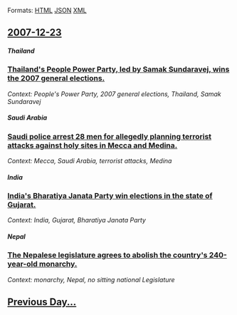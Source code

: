 
Formats: [HTML](2007/12/23/index.html)  [JSON](2007/12/23/index.json)  [XML](2007/12/23/index.xml)  

## [2007-12-23](/news/2007/12/23/index.md)

##### Thailand
### [ Thailand's People Power Party, led by Samak Sundaravej, wins the 2007 general elections. ](/news/2007/12/23/thailand-s-people-power-party-led-by-samak-sundaravej-wins-the-2007-general-elections.md)
_Context: People's Power Party, 2007 general elections, Thailand, Samak Sundaravej_

##### Saudi Arabia
### [ Saudi police arrest 28 men for allegedly planning terrorist attacks against holy sites in Mecca and Medina. ](/news/2007/12/23/saudi-police-arrest-28-men-for-allegedly-planning-terrorist-attacks-against-holy-sites-in-mecca-and-medina.md)
_Context: Mecca, Saudi Arabia, terrorist attacks, Medina_

##### India
### [ India's Bharatiya Janata Party win elections in the state of Gujarat. ](/news/2007/12/23/india-s-bharatiya-janata-party-win-elections-in-the-state-of-gujarat.md)
_Context: India, Gujarat, Bharatiya Janata Party_

##### Nepal
### [ The Nepalese legislature agrees to abolish the country's 240-year-old monarchy. ](/news/2007/12/23/the-nepalese-legislature-agrees-to-abolish-the-country-s-240-year-old-monarchy.md)
_Context: monarchy, Nepal, no sitting national Legislature_

## [Previous Day...](/news/2007/12/22/index.md)

